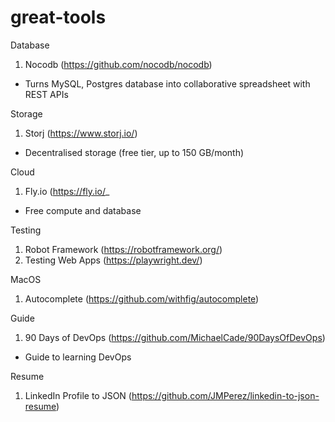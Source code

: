 # great-tools

Database

1) Nocodb (https://github.com/nocodb/nocodb)
- Turns MySQL, Postgres database into collaborative spreadsheet with REST APIs

Storage
1) Storj (https://www.storj.io/)
- Decentralised storage (free tier, up to 150 GB/month)

Cloud
1) Fly.io (https://fly.io/_
- Free compute and database

Testing
1) Robot Framework (https://robotframework.org/)
2) Testing Web Apps (https://playwright.dev/)

MacOS
1) Autocomplete (https://github.com/withfig/autocomplete)

Guide

1) 90 Days of DevOps (https://github.com/MichaelCade/90DaysOfDevOps)
- Guide to learning DevOps

Resume
1) LinkedIn Profile to JSON (https://github.com/JMPerez/linkedin-to-json-resume)
